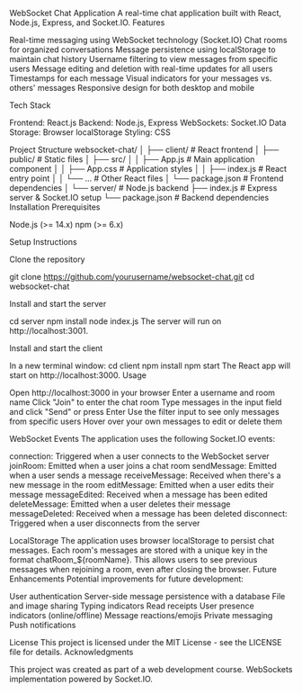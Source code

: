 WebSocket Chat Application
A real-time chat application built with React, Node.js, Express, and Socket.IO.
Features

Real-time messaging using WebSocket technology (Socket.IO)
Chat rooms for organized conversations
Message persistence using localStorage to maintain chat history
Username filtering to view messages from specific users
Message editing and deletion with real-time updates for all users
Timestamps for each message
Visual indicators for your messages vs. others' messages
Responsive design for both desktop and mobile

Tech Stack

Frontend: React.js
Backend: Node.js, Express
WebSockets: Socket.IO
Data Storage: Browser localStorage
Styling: CSS

Project Structure
websocket-chat/
│
├── client/                 # React frontend
│   ├── public/             # Static files
│   ├── src/
│   │   ├── App.js          # Main application component
│   │   ├── App.css         # Application styles
│   │   ├── index.js        # React entry point
│   │   └── ...             # Other React files
│   └── package.json        # Frontend dependencies
│
└── server/                 # Node.js backend
    ├── index.js            # Express server & Socket.IO setup
    └── package.json        # Backend dependencies
Installation
Prerequisites

Node.js (>= 14.x)
npm (>= 6.x)

Setup Instructions

Clone the repository

git clone https://github.com/yourusername/websocket-chat.git
cd websocket-chat

Install and start the server

cd server
npm install
node index.js
The server will run on http://localhost:3001.

Install and start the client

In a new terminal window:
cd client
npm install
npm start
The React app will start on http://localhost:3000.
Usage

Open http://localhost:3000 in your browser
Enter a username and room name
Click "Join" to enter the chat room
Type messages in the input field and click "Send" or press Enter
Use the filter input to see only messages from specific users
Hover over your own messages to edit or delete them

WebSocket Events
The application uses the following Socket.IO events:

connection: Triggered when a user connects to the WebSocket server
joinRoom: Emitted when a user joins a chat room
sendMessage: Emitted when a user sends a message
receiveMessage: Received when there's a new message in the room
editMessage: Emitted when a user edits their message
messageEdited: Received when a message has been edited
deleteMessage: Emitted when a user deletes their message
messageDeleted: Received when a message has been deleted
disconnect: Triggered when a user disconnects from the server

LocalStorage
The application uses browser localStorage to persist chat messages. Each room's messages are stored with a unique key in the format chatRoom_${roomName}. This allows users to see previous messages when rejoining a room, even after closing the browser.
Future Enhancements
Potential improvements for future development:

User authentication
Server-side message persistence with a database
File and image sharing
Typing indicators
Read receipts
User presence indicators (online/offline)
Message reactions/emojis
Private messaging
Push notifications

License
This project is licensed under the MIT License - see the LICENSE file for details.
Acknowledgments

This project was created as part of a web development course.
WebSockets implementation powered by Socket.IO.